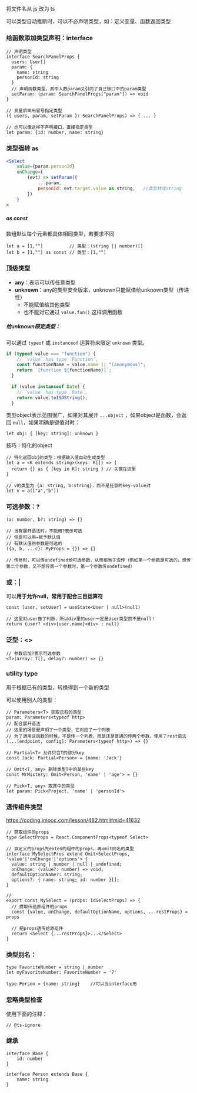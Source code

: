 将文件名从 js 改为 ts



可以类型自动推断时，可以不必声明类型，如：定义变量、函数返回类型



### 给函数添加类型声明：interface

```tsx
// 声明类型
interface SearchPanelProps {
  users: User[]
  param: {
    name: string
    personId: string
  }
  // 声明函数类型，其中入数param又引向了自己接口中的param类型
  setParam: (param: SearchPanelProps["param"]) => void
}

// 变量后面用冒号指定类型
({ users, param, setParam }: SearchPanelProps) => { ... }

// 也可以像这样不声明接口，直接指定类型
let param: {id: number, name: string}
```



### 类型强转 as

```jsx
<Select
    value={param.personId}
    onChange={
        (evt) => setParam({
        	...param,
        	personId: evt.target.value as string,	//类型转成string
    	})
    }
>
```



##### as const

数组默认每个元素都具体相同类型，若要求不同

```tsx
let a = [1,""]			// 类型：(string || number)[]
let b = [1,""] as const	// 类型：[1,""]
```





### 顶级类型

- **any**：表示可以传任意类型
- **unknown**：any的类型安全版本，unknown只能赋值给unknown类型（传递性）
  - 不能赋值给其他类型
  - 也不能对它通过 `value.fun()` 这样调用函数

##### 给unknown限定类型：

可以通过 `typeof` 或 `instanceof` 运算符来限定 `unknown` 类型。

```js
if (typeof value === "function") {
    // `value` has type `Function`,
    const functionName = value.name || "(anonymous)";
    return `[function ${functionName}]`;
  }
 
  if (value instanceof Date) {
    // `value` has type `Date`,
    return value.toISOString();
  }

```



类型object表示范围很广，如果对其展开 `...object` ，如果object是函数，会返回 `null`，如果明确是键值对时：

```
let obj: { [key: string]: unknown }
```



技巧：特化的object

```tsx
// 特化返回obj的类型：根据输入值自动生成类型
let a = <K extends string>(keys: K[]) => {
  return {} as { [key in K]: string } // 关键在这里
}

// v的类型为 {a: string, b:string}，而不是任意的key-value对
let v = a(["a","b"])
```



### 可选参数：?

```
(a: number, b?: string) => {}

// 当有展开语法时，不能用?表示可选
// 但是可以用=赋予默认值
// 有默认值的参数是可选的
({a, b, ...c}: MyProps = {}) => {}

// 传参时，可以传undefined给可选参数，从而相当于没传（例如第一个参数是可选的，想传第二个参数，又不想传第一个参数时，第一个参数传undefined）
```



### 或：|

可以**用于允许null，常用于配合三目运算符**

```tsx
const [user, setUser] = useState<User | null>(null)

// 这里对user做了判断，所以div里的user一定是User类型而不是null！
return {user? <div>{user.name}<div> : null}
```



### 泛型：<>

```tsx
// 参数后加?表示可选参数
<T>(array: T[], delay?: number) => {}
```



### utility type

用于根据已有的类型，转换得到一个新的类型

可以使用别人的类型：

```
// Parameters<T> 获取已有的类型
param: Parameters<typeof http>
// 配合展开语法
// 这里的场景是声明了一个类型，它对应了一个列表
// 为了调用这函数的时候，不是传一个列表，而是还是普通的传两个参数，使用了rest语法
(...[endpoint, config]: Parameters<typeof http>) => {}

// Partial<T> 允许只含T的部分key
const Jack: Partial<Person> = {name: 'Jack'}

// Omit<T, any> 删除类型T中的某些key
const MrMistery: Omit<Person, 'name' | 'age'> = {}

// Pick<T, any> 取其中的类型
let param: Pick<Project, 'name' | 'personId'>
```



### 透传组件类型

https://coding.imooc.com/lesson/482.html#mid=41632

```tsx
// 获取组件的props
type SelectProps = React.ComponentProps<typeof Select>

// 自定义的props先exten的组件的props，再omit同名的类型
interface MySelectPros extend Omit<SelectProps, 'value'|'onChange'|'options'> {
  value: string | number | null | undefined;
  onChange: (value?: number) => void;
  defaultOptionName?: string;
  options?: { name: string; id: number }[];
}

//
export const MySelect = (props: IdSelectProps) => {
  // 提取传给原组件的props
  const {value, onChange, defaultOptionName, options, ...restProps} = props
  
  // 把props透传给原组件
  return <Select {...restProps}>...</Select>
}
```





### 类型别名：

```
type FavoriteNumber = string | number
let myFavoriteNumber: FavoriteNumber = '7'

type Person = {name: string}	//可以当interface用
```





### 忽略类型检查

使用下面的注释：

```
// @ts-ignore
```



### 继承

```
interface Base {
	id: number
}

interface Person extends Base {
	name: string
}
```



